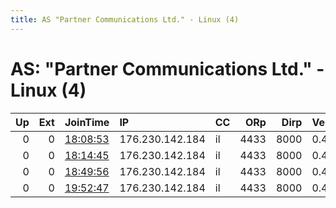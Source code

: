 ```yaml
---
title: AS "Partner Communications Ltd." - Linux (4)
---
```


# AS: "Partner Communications Ltd." - Linux (4)

|   Up |   Ext | JoinTime                                                                                            | IP              | CC   |   ORp |   Dirp | Version   | Contact   | Nickname   |   eFamMembers |
|-----:|------:|:----------------------------------------------------------------------------------------------------|:----------------|:-----|------:|-------:|:----------|:----------|:-----------|--------------:|
|    0 |     0 | [18:08:53](https://metrics.torproject.org/rs.html#details/15E17E5D4CB28B56B0993E0AC9009F511AE16283) | 176.230.142.184 | il   |  4433 |   8000 | 0.4.2.5   | None      | Drobo      |             1 |
|    0 |     0 | [18:14:45](https://metrics.torproject.org/rs.html#details/90034234D0406EC45078A978119902FB9158726A) | 176.230.142.184 | il   |  4433 |   8000 | 0.4.2.5   | None      | Drobo      |             1 |
|    0 |     0 | [18:49:56](https://metrics.torproject.org/rs.html#details/DFF763BBA4E2CF7AABFE9B0852A9C74FA6318F3E) | 176.230.142.184 | il   |  4433 |   8000 | 0.4.2.5   | None      | Drobo      |             1 |
|    0 |     0 | [19:52:47](https://metrics.torproject.org/rs.html#details/946EC50F86C5C398188D5D26357D814551792E52) | 176.230.142.184 | il   |  4433 |   8000 | 0.4.2.5   | None      | Drobo      |             1 |
